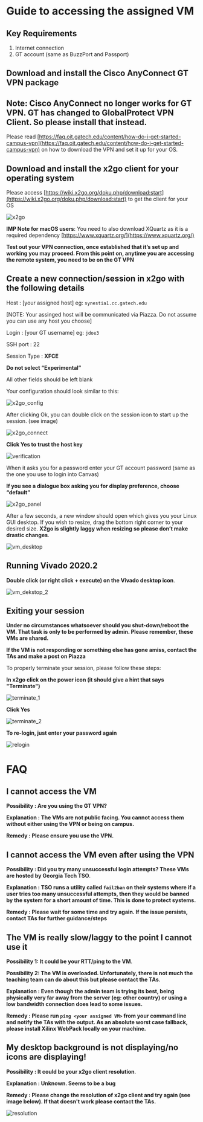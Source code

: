 # Guide to accessing the assigned VM

## Key Requirements
1. Internet connection
2. GT account (same as BuzzPort and Passport)

## Download and install the Cisco AnyConnect GT VPN package
## Note: Cisco AnyConnect no longer works for GT VPN. GT has changed to GlobalProtect VPN Client. So please install that instead.
Please read  [https://faq.oit.gatech.edu/content/how-do-i-get-started-campus-vpn](https://faq.oit.gatech.edu/content/how-do-i-get-started-campus-vpn) on how to download the VPN and set it up for your OS.


## Download and install the x2go **client** for your operating system
Please access [https://wiki.x2go.org/doku.php/download:start](https://wiki.x2go.org/doku.php/download:start) to get the client for your OS

![x2go](/access_vm_steps/images/x2go_client.PNG "x2go")

**IMP Note for macOS users**: You need to also download XQuartz as it is a required dependency [https://www.xquartz.org/](https://www.xquartz.org/)

**Test out your VPN connection, once established that it’s set up and working you may proceed. From this point on, anytime you are accessing the remote system, you need to be on the GT VPN**

## Create a new connection/session in x2go with the following details
Host : [your assigned host] eg: ```synestia1.cc.gatech.edu```

[NOTE: Your assinged host will be communicated via Piazza. Do not assume you can use any host you choose]

Login : [your GT username] eg: ```jdoe3```

SSH port : 22

Session Type : **XFCE** 

**Do not select “Experimental”**

All other fields should be left blank

Your configuration should look similar to this:

![x2go_config](/access_vm_steps/images/x2go_config.PNG "x2go config")

After clicking Ok, you can double click on the session icon to start up the session. (see image)

![x2go_connect](/access_vm_steps/images/x2go_connect.PNG "x2go connection")

**Click Yes to trust the host key**

![verification](/access_vm_steps/images/verification_picture.PNG "host verification")

When it asks you for a password enter your GT account password (same as the one you use to login into Canvas)

**If you see a dialogue box asking you for display preference, choose “default”**

![x2go_panel](/access_vm_steps/images/default_config_pic.PNG "x2go default panel")

After a few seconds, a new window should open which gives you your Linux GUI desktop. If you wish to resize, drag the bottom right corner to your desired size. **X2go is slightly laggy when resizing so please don’t make drastic changes**.

![vm_desktop](/access_vm_steps/images/vm_desktop.PNG "vm_desktop")

## Running Vivado 2020.2

**Double click (or right click + execute) on the Vivado desktop icon**.

![vm_dekstop_2](/access_vm_steps/images/vm_desktop_2.PNG "vm_desktop_2")

## Exiting your session

**Under no circumstances whatsoever should you shut-down/reboot the VM. That task is only to be performed by admin. Please remember, these VMs are shared.**

**If the VM is not responding or something else has gone amiss, contact the TAs and make a post on Piazza**

To properly terminate your session, please follow these steps:

**In x2go click on the power icon (it should give a hint that says "Terminate")**

![terminate_1](/access_vm_steps/images/terminate_1_edit.jpg "terminate_1")

**Click Yes**

![terminate_2](/access_vm_steps/images/terminate_2.PNG "terminate_2")

**To re-login, just enter your password again**

![relogin](/access_vm_steps/images/relogin.PNG "relogin")


# FAQ

## I cannot access the VM

**Possibility : Are you using the GT VPN?**

**Explanation : The VMs are not public facing. You cannot access them without either using the VPN or being on campus.**

**Remedy : Please ensure you use the VPN.**

## I cannot access the VM even after using the VPN

**Possibility : Did you try many unsuccessful login attempts? These VMs are hosted by Georgia Tech TSO**.

**Explanation : TSO runs a utility called ```fail2ban``` on their systems where if a user tries too many unsuccessful attempts, then they would be banned by the system for a short amount of time. This is done to protect systems.**

**Remedy : Please wait for some time and try again. If the issue persists, contact TAs for further guidance/steps**

## The VM is really slow/laggy to the point I cannot use it

**Possibility 1: It could be your RTT/ping to the VM**.

**Possibility 2: The VM is overloaded. Unfortunately, there is not much the teaching team can do about this but please contact the TAs**.

**Explanation : Even though the admin team is trying its best, being physically very far away from the server (eg: other country) or using a low bandwidth connection does lead to some issues.**

**Remedy : Please run ```ping <your assigned VM>``` from your command line and notify the TAs with the output. As an absolute worst case fallback, please install Xilinx WebPack locally on your machine.**

## My desktop background is not displaying/no icons are displaying!

**Possibility : It could be your x2go client resolution**.

**Explanation : Unknown. Seems to be a bug**

**Remedy : Please change the resolution of x2go client and try again (see image below). If that doesn't work please contact the TAs.**

![resolution](/access_vm_steps/images/res_change_pic.PNG "resolution")
